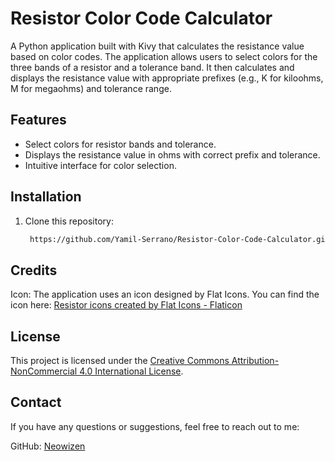# Resistor Color Code Calculator

A Python application built with Kivy that calculates the resistance value based on color codes. The application allows users to select colors for the three bands of a resistor and a tolerance band. It then calculates and displays the resistance value with appropriate prefixes (e.g., K for kiloohms, M for megaohms) and tolerance range.

## Features
- Select colors for resistor bands and tolerance.
- Displays the resistance value in ohms with correct prefix and tolerance.
- Intuitive interface for color selection.

## Installation
1. Clone this repository:
   ```bash
    https://github.com/Yamil-Serrano/Resistor-Color-Code-Calculator.git
   
## Credits
Icon: The application uses an icon designed by Flat Icons. You can find the icon here:
<a href="https://www.flaticon.com/free-icons/resistor" title="resistor icons">Resistor icons created by Flat Icons - Flaticon</a>

## License

This project is licensed under the [Creative Commons Attribution-NonCommercial 4.0 International License](http://creativecommons.org/licenses/by-nc/4.0/).

## Contact

If you have any questions or suggestions, feel free to reach out to me:

GitHub: [Neowizen](https://github.com/Yamil-Serrano)
